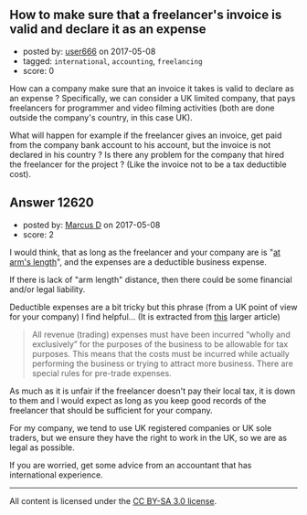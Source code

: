 ## How to make sure that a freelancer's invoice is valid and declare it as an expense

- posted by: [user666](https://stackexchange.com/users/984357/user666) on 2017-05-08
- tagged: `international`, `accounting`, `freelancing`
- score: 0

<p>How can a company make sure that an invoice it takes is valid to declare as an expense ? Specifically, we can consider a UK limited company, that pays freelancers for programmer and video filming activities (both are done outside the company's country, in this case UK).</p>

<p>What will happen for example if the freelancer gives an invoice, get paid from the company bank account to his account, but the invoice is not declared in his country ? Is there any problem for the company that hired the freelancer for the project ? (Like the invoice not to be a tax deductible cost). </p>



## Answer 12620

- posted by: [Marcus D](https://stackexchange.com/users/258531/marcus-d) on 2017-05-08
- score: 2

<p>I would think, that as long as the freelancer and your company are is "<a href="https://en.wikipedia.org/wiki/Arm%27s_length_principle" rel="nofollow noreferrer">at arm's length</a>", and the expenses are a deductible business expense. </p>

<p>If there is lack of "arm length" distance, then there could be some financial and/or legal liability. </p>

<p>Deductible expenses are a bit tricky but this phrase (from a UK point of view for your company) I find helpful... (It is extracted from <a href="http://www.litrg.org.uk/tax-guides/self-employment/working-out-profits-losses-and-capital-allowance/what-business-expenses" rel="nofollow noreferrer">this</a> larger article)</p>

<blockquote>
  <p>All revenue (trading) expenses must have been incurred “wholly and
  exclusively” for the purposes of the business to be allowable for tax
  purposes. This means that the costs must be incurred while actually
  performing the business or trying to attract more business. There are
  special rules for pre-trade expenses.</p>
</blockquote>

<p>As much as it is unfair if the freelancer doesn't pay their local tax, it is down to them and I would expect as long as you keep good records of the freelancer that should be sufficient for your company. </p>

<p>For my company, we tend to use UK registered companies or UK sole traders, but we ensure they have the right to work in the UK, so we are as legal as possible.</p>

<p>If you are worried, get some advice from an accountant that has international experience.</p>




---

All content is licensed under the [CC BY-SA 3.0 license](https://creativecommons.org/licenses/by-sa/3.0/).
